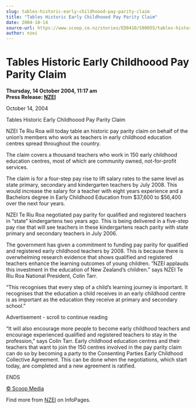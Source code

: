 ```yaml
---
slug: tables-historic-early-childhoood-pay-parity-claim
title: "Tables Historic Early Childhoood Pay Parity Claim"
date: 2004-10-14
source-url: https://www.scoop.co.nz/stories/ED0410/S00055/tables-historic-early-childhoood-pay-parity-claim.htm
author: nzei
---
```

Tables Historic Early Childhoood Pay Parity Claim
=================================================

**Thursday, 14 October 2004, 11:17 am**  
**Press Release: [NZEI](https://info.scoop.co.nz/NZEI)**

October 14, 2004

Tables Historic Early Childhoood Pay Parity Claim

NZEI Te Riu Roa will today table an historic pay parity claim on behalf of the union’s members who work as teachers in early childhood education centres spread throughout the country.

The claim covers a thousand teachers who work in 150 early childhood education centres, most of which are community owned, not-for-profit services.

The claim is for a four-step pay rise to lift salary rates to the same level as state primary, secondary and kindergarten teachers by July 2008. This would increase the salary for a teacher with eight years experience and a Bachelors degree in Early Childhood Education from $37,600 to $56,400 over the next four years.

NZEI Te Riu Roa negotiated pay parity for qualified and registered teachers in “state” kindergartens two years ago. This is being delivered in a five-step pay rise that will see teachers in these kindergartens reach parity with state primary and secondary teachers in July 2006.

The government has given a commitment to funding pay parity for qualified and registered early childhood teachers by 2008. This is because there is overwhelming research evidence that shows qualified and registered teachers enhance the learning outcomes of young children. “NZEI applauds this investment in the education of New Zealand’s children.” says NZEI Te Riu Roa National President, Colin Tarr.

“This recognises that every step of a child’s learning journey is important. It recognises that the education a child receives in an early childhood centre is as important as the education they receive at primary and secondary school.”

Advertisement - scroll to continue reading





“It will also encourage more people to become early childhood teachers and encourage experienced qualified and registered teachers to stay in the profession,” says Colin Tarr. Early childhood education centres and their teachers that want to join the 150 centres involved in the pay parity claim can do so by becoming a party to the Consenting Parties Early Childhood Collective Agreement. This can be done when the negotiations, which start today, are completed and a new agreement is ratified.

ENDS

[© Scoop Media](http://www.scoop.co.nz/about/terms.html)

Find more from [NZEI](https://info.scoop.co.nz/NZEI) on InfoPages.